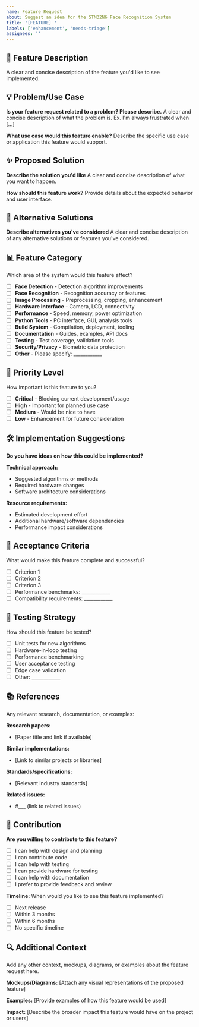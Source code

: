 ```yaml
---
name: Feature Request
about: Suggest an idea for the STM32N6 Face Recognition System
title: '[FEATURE] '
labels: ['enhancement', 'needs-triage']
assignees: ''
---
```


## 🚀 Feature Description
A clear and concise description of the feature you'd like to see implemented.

## 💡 Problem/Use Case
**Is your feature request related to a problem? Please describe.**
A clear and concise description of what the problem is. Ex. I'm always frustrated when [...]

**What use case would this feature enable?**
Describe the specific use case or application this feature would support.

## ✨ Proposed Solution
**Describe the solution you'd like**
A clear and concise description of what you want to happen.

**How should this feature work?**
Provide details about the expected behavior and user interface.

## 🔄 Alternative Solutions
**Describe alternatives you've considered**
A clear and concise description of any alternative solutions or features you've considered.

## 📊 Feature Category
Which area of the system would this feature affect?

- [ ] **Face Detection** - Detection algorithm improvements
- [ ] **Face Recognition** - Recognition accuracy or features
- [ ] **Image Processing** - Preprocessing, cropping, enhancement
- [ ] **Hardware Interface** - Camera, LCD, connectivity
- [ ] **Performance** - Speed, memory, power optimization
- [ ] **Python Tools** - PC interface, GUI, analysis tools
- [ ] **Build System** - Compilation, deployment, tooling
- [ ] **Documentation** - Guides, examples, API docs
- [ ] **Testing** - Test coverage, validation tools
- [ ] **Security/Privacy** - Biometric data protection
- [ ] **Other** - Please specify: ____________

## 🎯 Priority Level
How important is this feature to you?

- [ ] **Critical** - Blocking current development/usage
- [ ] **High** - Important for planned use case
- [ ] **Medium** - Would be nice to have
- [ ] **Low** - Enhancement for future consideration

## 🛠️ Implementation Suggestions
**Do you have ideas on how this could be implemented?**

**Technical approach:**
- Suggested algorithms or methods
- Required hardware changes
- Software architecture considerations

**Resource requirements:**
- Estimated development effort
- Additional hardware/software dependencies
- Performance impact considerations

## 📐 Acceptance Criteria
What would make this feature complete and successful?

- [ ] Criterion 1
- [ ] Criterion 2
- [ ] Criterion 3
- [ ] Performance benchmarks: ____________
- [ ] Compatibility requirements: ____________

## 🧪 Testing Strategy
How should this feature be tested?

- [ ] Unit tests for new algorithms
- [ ] Hardware-in-loop testing
- [ ] Performance benchmarking
- [ ] User acceptance testing
- [ ] Edge case validation
- [ ] Other: ____________

## 📚 References
Any relevant research, documentation, or examples:

**Research papers:**
- [Paper title and link if available]

**Similar implementations:**
- [Link to similar projects or libraries]

**Standards/specifications:**
- [Relevant industry standards]

**Related issues:**
- #___ (link to related issues)

## 🤝 Contribution
**Are you willing to contribute to this feature?**

- [ ] I can help with design and planning
- [ ] I can contribute code
- [ ] I can help with testing
- [ ] I can provide hardware for testing
- [ ] I can help with documentation
- [ ] I prefer to provide feedback and review

**Timeline:**
When would you like to see this feature implemented?
- [ ] Next release
- [ ] Within 3 months
- [ ] Within 6 months
- [ ] No specific timeline

## 🔍 Additional Context
Add any other context, mockups, diagrams, or examples about the feature request here.

**Mockups/Diagrams:**
[Attach any visual representations of the proposed feature]

**Examples:**
[Provide examples of how this feature would be used]

**Impact:**
[Describe the broader impact this feature would have on the project or users]
